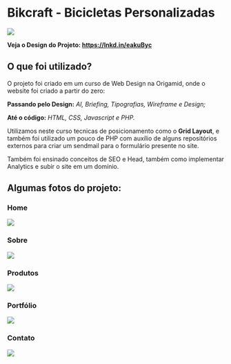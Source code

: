 # Bikcraft - Bicicletas Personalizadas

![](https://i.imgur.com/gZZyZ6b.jpg)

**Veja o Design do Projeto: https://lnkd.in/eakuByc**

## O que foi utilizado?
O projeto foi criado em um curso de Web Design na Origamid, onde o website foi criado a partir do zero: 

**Passando pelo Design:** *AI, Briefing, Tipografias, Wireframe e Design;*

**Até o código:** *HTML, CSS, Javascript e PHP.*

Utilizamos neste curso tecnicas de posicionamento como o **Grid Layout**, e também foi utilizado um pouco de PHP com auxílio de alguns repositórios externos para criar um sendmail para o formulário presente no site.

Também foi ensinado conceitos de SEO e Head, também como implementar Analytics e subir o site em um domínio.

## Algumas fotos do projeto:

### Home

![](https://i.imgur.com/PoX6o12.jpg)

### Sobre

![](https://i.imgur.com/SV8gQoh.png)

### Produtos

![](https://i.imgur.com/UkTzqW1.jpg)

### Portfólio

![](https://i.imgur.com/fX9U2Z1.jpg)

### Contato

![](https://i.imgur.com/D20sa9e.png)

